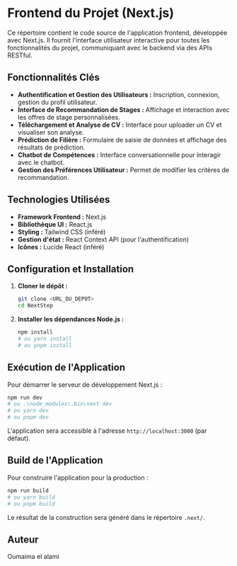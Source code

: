 # Frontend du Projet (Next.js)

Ce répertoire contient le code source de l'application frontend, développée avec Next.js. Il fournit l'interface utilisateur interactive pour toutes les fonctionnalités du projet, communiquant avec le backend via des APIs RESTful.

## Fonctionnalités Clés

- **Authentification et Gestion des Utilisateurs :** Inscription, connexion, gestion du profil utilisateur.
- **Interface de Recommandation de Stages :** Affichage et interaction avec les offres de stage personnalisées.
- **Téléchargement et Analyse de CV :** Interface pour uploader un CV et visualiser son analyse.
- **Prédiction de Filière :** Formulaire de saisie de données et affichage des résultats de prédiction.
- **Chatbot de Compétences :** Interface conversationnelle pour interagir avec le chatbot.
- **Gestion des Préférences Utilisateur :** Permet de modifier les critères de recommandation.

## Technologies Utilisées

- **Framework Frontend :** Next.js
- **Bibliothèque UI :** React.js
- **Styling :** Tailwind CSS (inféré)
- **Gestion d'état :** React Context API (pour l'authentification)
- **Icônes :** Lucide React (inféré)

## Configuration et Installation

1.  **Cloner le dépôt :**
    ```bash
    git clone <URL_DU_DEPOT>
    cd NextStep
    ```

2.  **Installer les dépendances Node.js :**
    ```bash
    npm install
    # ou yarn install
    # ou pnpm install
    ```

## Exécution de l'Application

Pour démarrer le serveur de développement Next.js :

```bash
npm run dev
# ou .\node_modules\.bin\next dev
# ou yarn dev
# ou pnpm dev
```

L'application sera accessible à l'adresse `http://localhost:3000` (par défaut).

## Build de l'Application

Pour construire l'application pour la production :

```bash
npm run build
# ou yarn build
# ou pnpm build
```

Le résultat de la construction sera généré dans le répertoire `.next/`.

## Auteur

Oumaima el alami
